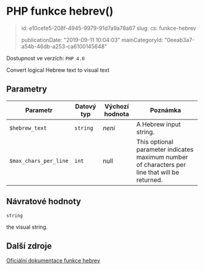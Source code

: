 PHP funkce hebrev()
===================

> id: e10cefe5-208f-4945-9979-91d7a9a78a67
> slug:
> 	cs: funkce-hebrev
>
> publicationDate: "2019-09-11 10:04:03"
> mainCategoryId: "0eeab3a7-a54b-46db-a253-ca6100145648"

Dostupnost ve verzích: `PHP 4.0`

Convert logical Hebrew text to visual text


Parametry
--------------

| Parametr | Datový typ | Výchozí hodnota | Poznámka |
|-----|-----|-----|-----|
| `$hebrew_text` | `string` | *není* | A Hebrew input string. |
| `$max_chars_per_line` | `int` | null | This optional parameter indicates maximum number of characters per line that will be returned. |


Návratové hodnoty
----------------

`string`

the visual string.

Další zdroje
------------

[Oficiální dokumentace funkce hebrev](https://www.php.net/manual/en/function.hebrev.php)
